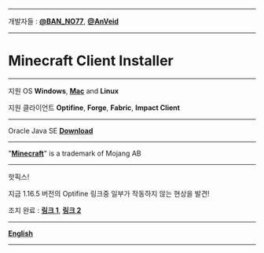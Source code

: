 
___


개발자들 : [**@BAN_NO77**](https://github.com/BAN-NO77), [**@AnVeid**](https://github.com/AnVeid)

---

# **Minecraft Client Installer**

---

지원 OS **Windows**, [**Mac**](https://github.com/BAN-NO77/Minecraft-Client-Installer/wiki/Mac) and **Linux**

지원 클라이언트 **Optifine**, **Forge**, **Fabric**, **Impact Client**

---

Oracle Java SE [**Download**](http://www.m-c-i.kro.kr/)

---

"[**Minecraft**](https://www.minecraft.net)" is a trademark of Mojang AB

---

핫픽스! 

지금 1.16.5 버전의 Optifine 링크중 일부가 작동하지 않는 현상을 발견!

조치 완료 : [**링크 1**](https://github.com/BAN-NO77/Minecraft-Client-Installer/releases/tag/MCI6.1.0), [**링크 2**](https://github.com/BAN-NO77/Minecraft-Client-Installer/releases/tag/2.1.0)

___

[**English**](https://github.com/BAN-NO77/Minecraft-Client-Installer/wiki/English)
___
